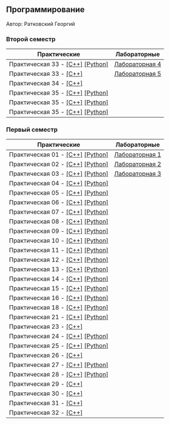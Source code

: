 ## Программирование

Автор: Ратковский Георгий

### Второй семестр

|                                  Практические                                   |             Лабораторные             |
| ------------------------------------------------------------------------------- | ------------------------------------ |
| Практическая 33 - [[C++]](./Practice/33/C++/) [[Python]](./Practice/33/Python/) | [Лабораторная 4](./Lab/04/Readme.md) |
| Практическая 33 - [[C++]](./Practice/34/C++/)                                   | [Лабораторная 5](./Lab/05/Readme.md) |
| Практическая 34 - [[C++]](./Practice/35/C++/)                                   |                                      |
| Практическая 35 - [[C++]](./Practice/36/C++/) [[Python]](./Practice/36/Python/) |                                      |
| Практическая 35 - [[C++]](./Practice/37/C++/) [[Python]](./Practice/37/Python/) |                                      |
| Практическая 35 - [[C++]](./Practice/38/C++/) [[Python]](./Practice/38/Python/) |                                      |

### Первый семестр

|                                  Практические                                   |             Лабораторные             |
| ------------------------------------------------------------------------------- | ------------------------------------ |
| Практическая 01 - [[C++]](./Practice/01/C++/) [[Python]](./Practice/01/Python/) | [Лабораторная 1](./Lab/01/ReadMe.md) |
| Практическая 02 - [[C++]](./Practice/02/C++/) [[Python]](./Practice/02/Python/) | [Лабораторная 2](./Lab/02/ReadMe.md) |
| Практическая 03 - [[C++]](./Practice/03/C++/) [[Python]](./Practice/03/Python/) | [Лабораторная 3](./Lab/03/ReadMe.md) |
| Практическая 04 - [[C++]](./Practice/04/C++/) [[Python]](./Practice/04/Python/) |                                      |
| Практическая 05 - [[C++]](./Practice/05/C++/) [[Python]](./Practice/05/Python/) |                                      |
| Практическая 06 - [[C++]](./Practice/06/C++/) [[Python]](./Practice/06/Python/) |                                      |
| Практическая 07 - [[C++]](./Practice/07/C++/) [[Python]](./Practice/07/Python/) |                                      |
| Практическая 08 - [[C++]](./Practice/08/C++/) [[Python]](./Practice/08/Python/) |                                      |
| Практическая 09 - [[C++]](./Practice/09/C++/) [[Python]](./Practice/09/Python/) |                                      |
| Практическая 10 - [[C++]](./Practice/10/C++/) [[Python]](./Practice/10/Python/) |                                      |
| Практическая 11 - [[C++]](./Practice/11/C++/) [[Python]](./Practice/11/Python/) |                                      |
| Практическая 12 - [[C++]](./Practice/12/C++/) [[Python]](./Practice/12/Python/) |                                      |
| Практическая 13 - [[C++]](./Practice/13/C++/) [[Python]](./Practice/13/Python/) |                                      |
| Практическая 14 - [[C++]](./Practice/14/C++/) [[Python]](./Practice/14/Python/) |                                      |
| Практическая 15 - [[C++]](./Practice/15/C++/) [[Python]](./Practice/15/Python/) |                                      |
| Практическая 16 - [[C++]](./Practice/16/C++/) [[Python]](./Practice/16/Python/) |                                      |
| Практическая 18 - [[C++]](./Practice/18/C++/) [[Python]](./Practice/18/Python/) |                                      |
| Практическая 21 - [[C++]](./Practice/21/C++/) [[Python]](./Practice/21/Python/) |                                      |
| Практическая 23 - [[C++]](./Practice/23/C++/)                                   |                                      |
| Практическая 24 - [[C++]](./Practice/24/C++/) [[Python]](./Practice/24/Python/) |                                      |
| Практическая 25 - [[C++]](./Practice/25/C++/) [[Python]](./Practice/25/Python/) |                                      |
| Практическая 26 - [[C++]](./Practice/26/C++/)                                   |                                      |
| Практическая 27 - [[C++]](./Practice/27/C++/) [[Python]](./Practice/27/Python/) |                                      |
| Практическая 28 - [[C++]](./Practice/28/C++/) [[Python]](./Practice/28/Python/) |                                      |
| Практическая 29 - [[C++]](./Practice/29/C++/)                                   |                                      |
| Практическая 30 - [[C++]](./Practice/30/C++/)                                   |                                      |
| Практическая 31 - [[C++]](./Practice/31/C++/)                                   |                                      |
| Практическая 32 - [[C++]](./Practice/32/C++/)                                   |                                      |
